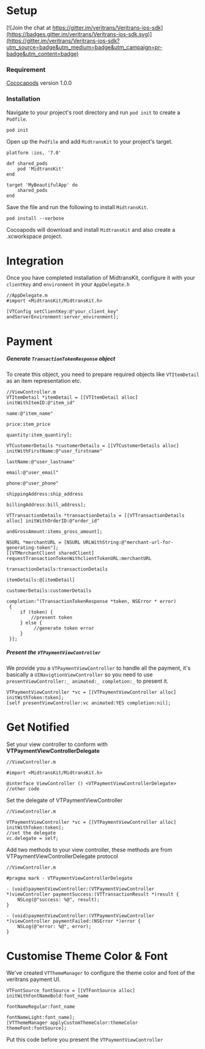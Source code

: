 # Setup

[![Join the chat at https://gitter.im/veritrans/Veritrans-ios-sdk](https://badges.gitter.im/veritrans/Veritrans-ios-sdk.svg)](https://gitter.im/veritrans/Veritrans-ios-sdk?utm_source=badge&utm_medium=badge&utm_campaign=pr-badge&utm_content=badge)

### Requirement

[Cococapods](https://cocoapods.org/) version 1.0.0

### Installation
Navigate to your project's root directory and run `pod init` to create a `Podfile`. 

```
pod init
```

Open up the `Podfile` and add `MidtransKit` to your project's target.

```
platform :ios, '7.0'

def shared_pods
    pod 'MidtransKit'
end

target 'MyBeautifulApp' do
    shared_pods
end
```

Save the file and run the following to install `MidtransKit`.

```
pod install --verbose
```

Cocoapods will download and install `MidtransKit` and also create a .xcworkspace project.

# Integration

Once you have completed installation of MidtransKit, configure it with your `clientKey` and `environment` in your `AppDelegate.h`

```
//AppDelegate.m
#import <MidtransKit/MidtransKit.h>

[VTConfig setClientKey:@"your_client_key" andServerEnvironment:server_environment];
```

# Payment 

##### Generate `TransactionTokenResponse` object

To create this object, you need to prepare required objects like `VTItemDetail` as an item representation etc.

```
//ViewController.m
VTItemDetail *itemDetail = [[VTItemDetail alloc] initWithItemID:@"item_id"
                                                           name:@"item_name"
                                                          price:item_price
                                                       quantity:item_quantiry];

VTCustomerDetails *customerDetails = [[VTCustomerDetails alloc] initWithFirstName:@"user_firstname" 
    										                                    lastName:@"user_lastname" 
    										                                       email:@"user_email" 
    										                                       phone:@"user_phone" 
    										                             shippingAddress:ship_address 
    										                              billingAddress:bill_address];

VTTransactionDetails *transactionDetails = [[VTTransactionDetails alloc] initWithOrderID:@"order_id" 
                                                                          andGrossAmount:items_gross_amount];

NSURL *merchantURL = [NSURL URLWithString:@"merchant-url-for-generating-token"];
[[VTMerchantClient sharedClient] requestTransactionTokenWithclientTokenURL:merchantURL
                                                        transactionDetails:transactionDetails
                                                               itemDetails:@[itemDetail]
                                                           customerDetails:customerDetails
                                                                completion:^(TransactionTokenResponse *token, NSError * error)
 {
     if (token) {
         //present token
     } else {
     	  //generate token error       
     }
 }];
```

##### Present the `VTPaymentViewController`

We provide you a `VTPaymentViewController` to handle all the payment, it's basically a `UINavigtionViewController` so you need to use `presentViewController:_ animated:_ completion:_` to present it.

```
VTPaymentViewController *vc = [[VTPaymentViewController alloc] initWithToken:token];
[self presentViewController:vc animated:YES completion:nil];
```

# Get Notified

Set your view controller to conform with **VTPaymentViewControllerDelegate**

```
//ViewController.m

#import <MidtransKit/MidtransKit.h>

@interface ViewController () <VTPaymentViewControllerDelegate>
//other code
```

Set the delegate of VTPaymentViewController 

```
//ViewController.m

VTPaymentViewController *vc = [[VTPaymentViewController alloc] initWithToken:token];
//set the delegate
vc.delegate = self;
```

Add two methods to your view controller, these methods are from VTPaymentViewControllerDelegate protocol

```
//ViewController.m

#pragma mark - VTPaymentViewControllerDelegate

- (void)paymentViewController:(VTPaymentViewController *)viewController paymentSuccess:(VTTransactionResult *)result {
    NSLog(@"success: %@", result);
}

- (void)paymentViewController:(VTPaymentViewController *)viewController paymentFailed:(NSError *)error {
    NSLog(@"error: %@", error);
}
```

# Customise Theme Color & Font

We've created `VTThemeManager` to configure the theme color and font of the veritrans payment UI. 

```
VTFontSource fontSource = [[VTFontSource alloc] initWithFontNameBold:font_name 
												             fontNameRegular:font_name 
												               fontNameLight:font_name];
[VTThemeManager applyCustomThemeColor:themeColor themeFont:fontSource];
```
Put this code before you present the `VTPaymentViewController`
